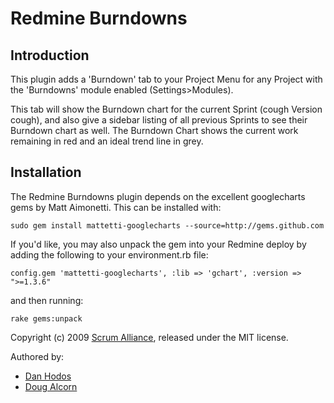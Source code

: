 # Redmine Burndowns

## Introduction

This plugin adds a 'Burndown' tab to your Project Menu for any Project with the 'Burndowns' module enabled (Settings>Modules). 

This tab will show the Burndown chart for the current Sprint (cough Version cough), and also give a sidebar listing of all previous Sprints to see their Burndown chart as well. The Burndown Chart shows the current work remaining in red and an ideal trend line in grey.

## Installation
The Redmine Burndowns plugin depends on the excellent googlecharts gems by Matt Aimonetti. This can be installed with:

    sudo gem install mattetti-googlecharts --source=http://gems.github.com
  
If you'd like, you may also unpack the gem into your Redmine deploy by adding the following to your environment.rb file:

    config.gem 'mattetti-googlecharts', :lib => 'gchart', :version => ">=1.3.6"

and then running:

    rake gems:unpack
  
Copyright (c) 2009 [Scrum Alliance](www.scrumalliance.org), released under the MIT license. 

Authored by:

* [Dan Hodos](mailto:danhodos[at]gmail[dot]com)
* [Doug Alcorn](mailto:dougalcorn[at]gmail[dot]com)